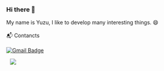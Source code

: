### Hi there 👋

<!--
**poetzu/poetzu** is a ✨ _special_ ✨ repository because its `README.md` (this file) appears on your GitHub profile.

Here are some ideas to get you started:

- 🔭 I’m currently working on ...
- 🌱 I’m currently learning ...
- 👯 I’m looking to collaborate on ...
- 🤔 I’m looking for help with ...
- 💬 Ask me about ...
- 📫 How to reach me: ...
- 😄 Pronouns: ...
- ⚡ Fun fact: ...
-->

My name is Yuzu, I like to develop many interesting things. 😄
<br><br>
📬 Contancts
<br>
<br>
[![Gmail Badge](https://img.shields.io/badge/Gmail-d14836?style=flat&logo=Gmail&logoColor=white&link=mailto:poettzu@gmail.com)](mailto:poettzu@gmail.com) 

<a href="https://blog.naver.com/hyjs913">
    <img 
        src="http://img.shields.io/badge/-Tech%20Blog-655ced?style=flat&logo=github&link=https://alpox.kr"
        style="height : auto; margin-left : 10px; margin-right : 10px;"/>
</a>
